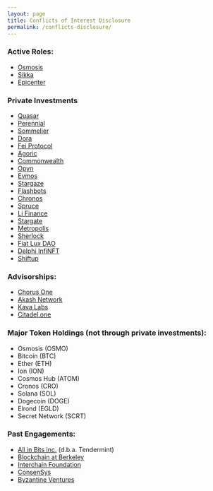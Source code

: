 ```yaml
---
layout: page
title: Conflicts of Interest Disclosure
permalink: /conflicts-disclosure/
---
```


### Active Roles:
- [Osmosis](http://osmosis.zone/)
- [Sikka](https://www.sikka.tech/)
- [Epicenter](https://epicenter.tv/about/)

### Private Investments
- [Quasar](https://www.quasar.fi/)
- [Perennial](https://perennial.finance/)
- [Sommelier](https://www.sommelier.finance/)
- [Dora](https://ondora.xyz/)
- [Fei Protocol](https://fei.money/)
- [Agoric](http://agoric.org/)
- [Commonwealth](https://commonwealth.im/)
- [Opyn](https://opyn.co/)
- [Evmos](https://evmos.org/)
- [Stargaze](https://stargaze.zone/)
- [Flashbots](https://flashbots.net/)
- [Chronos](https://chronos.fi)
- [Spruce](https://www.spruceid.com/)
- [Li Finance](https://li.fi/)
- [Stargate](https://stargate.finance/)
- [Metropolis](https://www.metropolis.space/)
- [Sherlock](https://www.sherlock.xyz/)
- [Fiat Lux DAO](https://fiatlux.mirror.xyz)
- [Delphi InfiNFT](https://syndicate.io/syndicate/delphi_infinft)
- [Shiftup](https://shiftup.tech)

### Advisorships:
- [Chorus One](https://www.chorus.one/about/)
- [Akash Network](https://akash.network/)
- [Kava Labs](https://www.kava.io/)
- [Citadel.one](https://citadel.one/)

### Major Token Holdings (not through private investments):
- Osmosis (OSMO)
- Bitcoin (BTC)
- Ether (ETH)
- Ion (ION)
- Cosmos Hub (ATOM)
- Cronos (CRO)
- Solana (SOL)
- Dogecoin (DOGE)
- Elrond (EGLD)
- Secret Network (SCRT)

### Past Engagements:
- [All in Bits inc.](https://tendermint.com/about) (d.b.a. Tendermint)
- [Blockchain at Berkeley](https://blockchain.berkeley.edu/)
- [Interchain Foundation](https://interchain.io/)
- [ConsenSys](https://consensys.net/)
- [Byzantine Ventures](https://byzantine.ventures/)

